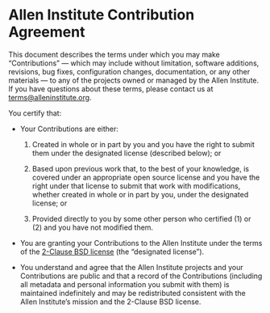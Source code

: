 # Allen Institute Contribution Agreement

This document describes the terms under which you may make “Contributions” —
which may include without limitation, software additions, revisions, bug fixes, configuration changes,
documentation, or any other materials — to any of the projects owned or managed by the Allen Institute.
If you have questions about these terms, please contact us at terms@alleninstitute.org.

You certify that:

* Your Contributions are either:

	1.	Created in whole or in part by you and you have the right to submit them under the designated license
	(described below); or
	2.	Based upon previous work that, to the best of your knowledge, is covered under an appropriate
	open source license and you have the right under that license to submit that work with modifications,
	whether created in whole or in part by you, under the designated license; or

	3.	Provided directly to you by some other person who certified (1) or (2) and you have not modified them.

* You are granting your Contributions to the Allen Institute under the terms of the [2-Clause BSD license](https://opensource.org/licenses/BSD-2-Clause)
(the “designated license”).

* You understand and agree that the Allen Institute projects and your Contributions are public and that
a record of the Contributions (including all metadata and personal information you submit with them) is
maintained indefinitely and may be redistributed consistent with the Allen Institute’s mission and the
2-Clause BSD license.